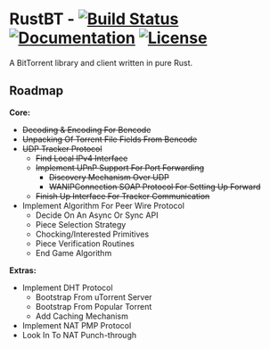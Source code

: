 RustBT - [![Build Status](https://travis-ci.org/GGist/RustBT.svg)](https://travis-ci.org/GGist/RustBT) [![Documentation](http://img.shields.io/badge/docs-in--progress-blue.svg)](http://ggist.github.io/RustBT/rust-bt/index.html) [![License](http://img.shields.io/badge/license-Apache%202-red.svg)](https://raw.githubusercontent.com/GGist/RustBT/master/LICENSE)
=======
A BitTorrent library and client written in pure Rust.

Roadmap
-------
**Core:**
* ~~Decoding & Encoding For Bencode~~
* ~~Unpacking Of Torrent File Fields From Bencode~~
* ~~UDP Tracker Protocol~~
	* ~~Find Local IPv4 Interface~~
	* ~~Implement UPnP Support For Port Forwarding~~
		* ~~Discovery Mechanism Over UDP~~
		* ~~WANIPConnection SOAP Protocol For Setting Up Forward~~
	* ~~Finish Up Interface For Tracker Communication~~
* Implement Algorithm For Peer Wire Protocol
	* Decide On An Async Or Sync API
	* Piece Selection Strategy
	* Chocking/Interested Primitives
	* Piece Verification Routines
	* End Game Algorithm
    
**Extras:**
* Implement DHT Protocol
    * Bootstrap From uTorrent Server
    * Bootstrap From Popular Torrent
    * Add Caching Mechanism
* Implement NAT PMP Protocol
* Look In To NAT Punch-through
